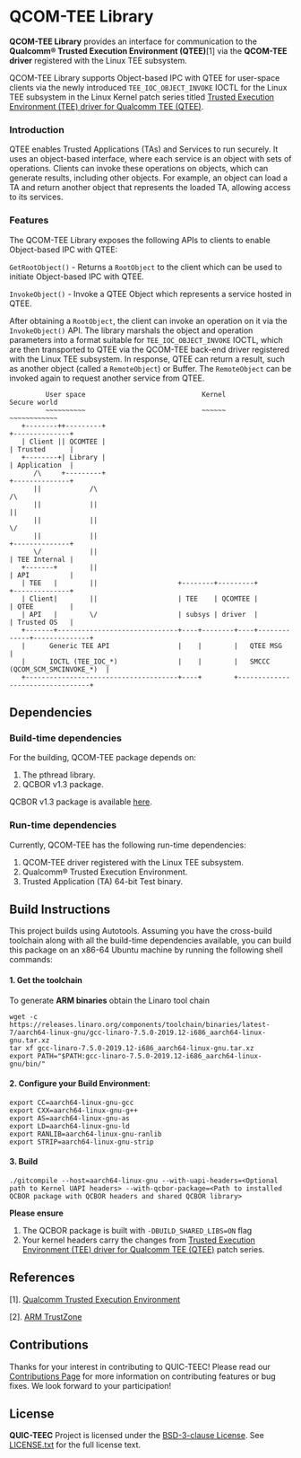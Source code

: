 # QCOM-TEE Library
**QCOM-TEE Library** provides an interface for communication to the **Qualcomm® Trusted Execution Environment (QTEE)**[1] via the **QCOM-TEE driver** registered with the Linux TEE subsystem.

QCOM-TEE Library supports Object-based IPC with QTEE for user-space clients via the newly introduced `TEE_IOC_OBJECT_INVOKE` IOCTL for the Linux TEE subsystem in the Linux Kernel patch series
titled [Trusted Execution Environment (TEE) driver for Qualcomm TEE (QTEE)](https://lore.kernel.org/all/20241202-qcom-tee-using-tee-ss-without-mem-obj-v1-0-f502ef01e016@quicinc.com/).

### Introduction

QTEE enables Trusted Applications (TAs) and Services to run securely. It uses an object-based interface, where each service is an object with sets of operations. Clients can invoke these
operations on objects, which can generate results, including other objects. For example, an object can load a TA and return another object that represents the loaded TA, allowing access to its services.

### Features

The QCOM-TEE Library exposes the following APIs to clients to enable Object-based IPC with QTEE:

`GetRootObject()` - Returns a `RootObject` to the client which can be used to initiate Object-based IPC with QTEE.

`InvokeObject()` - Invoke a QTEE Object which represents a service hosted in QTEE.

After obtaining a `RootObject`, the client can invoke an operation on it via the `InvokeObject()` API. The library marshals the object and operation parameters into a format suitable for
`TEE_IOC_OBJECT_INVOKE` IOCTL, which are then transported to QTEE via the QCOM-TEE back-end driver registered with the Linux TEE subsystem. In response, QTEE can return a result, such as
another object (called a `RemoteObject`) or Buffer. The `RemoteObject` can be invoked again to request another service from QTEE.

```
         User space                             Kernel                       Secure world
         ~~~~~~~~~~                             ~~~~~~                       ~~~~~~~~~~~~
   +--------++---------+                                                     +--------------+
   | Client || QCOMTEE |                                                     | Trusted      |
   +--------+| Library |                                                     | Application  |
      /\     +---------+                                                     +--------------+
      ||            /\                                                            /\
      ||            ||                                                            ||
      ||            ||                                                            \/
      ||            ||                                                     +--------------+
      \/            ||                                                     | TEE Internal |
   +-------+        ||                                                     | API          |
   | TEE   |        ||                    +--------+---------+             +--------------+
   | Client|        ||                    | TEE    | QCOMTEE |             | QTEE         |
   | API   |        \/                    | subsys | driver  |             | Trusted OS   |
   +-------+------------------------------+----+--------+----+-------------+--------------+
   |      Generic TEE API                 |    |        |   QTEE MSG                      |
   |      IOCTL (TEE_IOC_*)               |    |        |   SMCCC (QCOM_SCM_SMCINVOKE_*)  |
   +--------------------------------------+----+        +---------------------------------+
```
## Dependencies

### Build-time dependencies

For the building, QCOM-TEE package depends on:
1. The pthread library.
3. QCBOR v1.3 package.

QCBOR v1.3 package is available [here](https://github.com/laurencelundblade/QCBOR/tree/v1.3).

### Run-time dependencies

Currently, QCOM-TEE has the following run-time dependencies:
1. QCOM-TEE driver registered with the Linux TEE subsystem.
2. Qualcomm® Trusted Execution Environment.
3. Trusted Application (TA) 64-bit Test binary.

## Build Instructions

This project builds using Autotools. Assuming you have the cross-build toolchain along with all the build-time dependencies available,
you can build this package on an x86-64 Ubuntu machine by running the following shell commands:

#### 1. Get the toolchain

To generate **ARM binaries** obtain the Linaro tool chain
```
wget -c https://releases.linaro.org/components/toolchain/binaries/latest-7/aarch64-linux-gnu/gcc-linaro-7.5.0-2019.12-i686_aarch64-linux-gnu.tar.xz
tar xf gcc-linaro-7.5.0-2019.12-i686_aarch64-linux-gnu.tar.xz
export PATH="$PATH:gcc-linaro-7.5.0-2019.12-i686_aarch64-linux-gnu/bin/"
```

#### 2. Configure your Build Environment:

```
export CC=aarch64-linux-gnu-gcc
export CXX=aarch64-linux-gnu-g++
export AS=aarch64-linux-gnu-as
export LD=aarch64-linux-gnu-ld
export RANLIB=aarch64-linux-gnu-ranlib
export STRIP=aarch64-linux-gnu-strip
```

#### 3. Build

```
./gitcompile --host=aarch64-linux-gnu --with-uapi-headers=<Optional path to Kernel UAPI headers> --with-qcbor-package=<Path to installed QCBOR package with QCBOR headers and shared QCBOR library>
```

**Please ensure**
1. The QCBOR package is built with `-DBUILD_SHARED_LIBS=ON` flag
2. Your kernel headers carry the changes from [Trusted Execution Environment (TEE) driver for Qualcomm TEE (QTEE)](https://lore.kernel.org/all/20241202-qcom-tee-using-tee-ss-without-mem-obj-v1-0-f502ef01e016@quicinc.com/) patch series.

## References
[1]. [Qualcomm Trusted Execution Environment](https://docs.qualcomm.com/bundle/publicresource/topics/80-70015-11/qualcomm-trusted-execution-environment.html)

[2]. [ARM TrustZone](https://developer.arm.com/documentation/102418/0101/What-is-TrustZone-)

## Contributions

Thanks for your interest in contributing to QUIC-TEEC! Please read our [Contributions Page](CONTRIBUTING.md) for more information on contributing features or bug fixes. We look forward to your participation!

## License

**QUIC-TEEC** Project is licensed under the [BSD-3-clause License](https://spdx.org/licenses/BSD-3-Clause.html). See [LICENSE.txt](LICENSE.txt) for the full license text.
